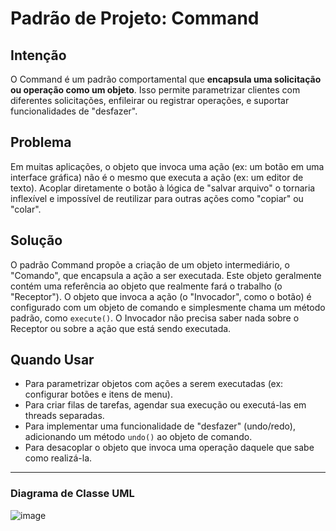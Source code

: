 # Padrão de Projeto: Command

## Intenção

O Command é um padrão comportamental que **encapsula uma solicitação ou operação como um objeto**. Isso permite parametrizar clientes com diferentes solicitações, enfileirar ou registrar operações, e suportar funcionalidades de "desfazer".

## Problema

Em muitas aplicações, o objeto que invoca uma ação (ex: um botão em uma interface gráfica) não é o mesmo que executa a ação (ex: um editor de texto). Acoplar diretamente o botão à lógica de "salvar arquivo" o tornaria inflexível e impossível de reutilizar para outras ações como "copiar" ou "colar".

## Solução

O padrão Command propõe a criação de um objeto intermediário, o "Comando", que encapsula a ação a ser executada. Este objeto geralmente contém uma referência ao objeto que realmente fará o trabalho (o "Receptor"). O objeto que invoca a ação (o "Invocador", como o botão) é configurado com um objeto de comando e simplesmente chama um método padrão, como `execute()`. O Invocador não precisa saber nada sobre o Receptor ou sobre a ação que está sendo executada.

## Quando Usar

* Para parametrizar objetos com ações a serem executadas (ex: configurar botões e itens de menu).
* Para criar filas de tarefas, agendar sua execução ou executá-las em threads separadas.
* Para implementar uma funcionalidade de "desfazer" (undo/redo), adicionando um método `undo()` ao objeto de comando.
* Para desacoplar o objeto que invoca uma operação daquele que sabe como realizá-la.

---
### Diagrama de Classe UML

![image](https://github.com/user-attachments/assets/127da849-a37b-4ab9-ab91-6ea15b6daa83)
